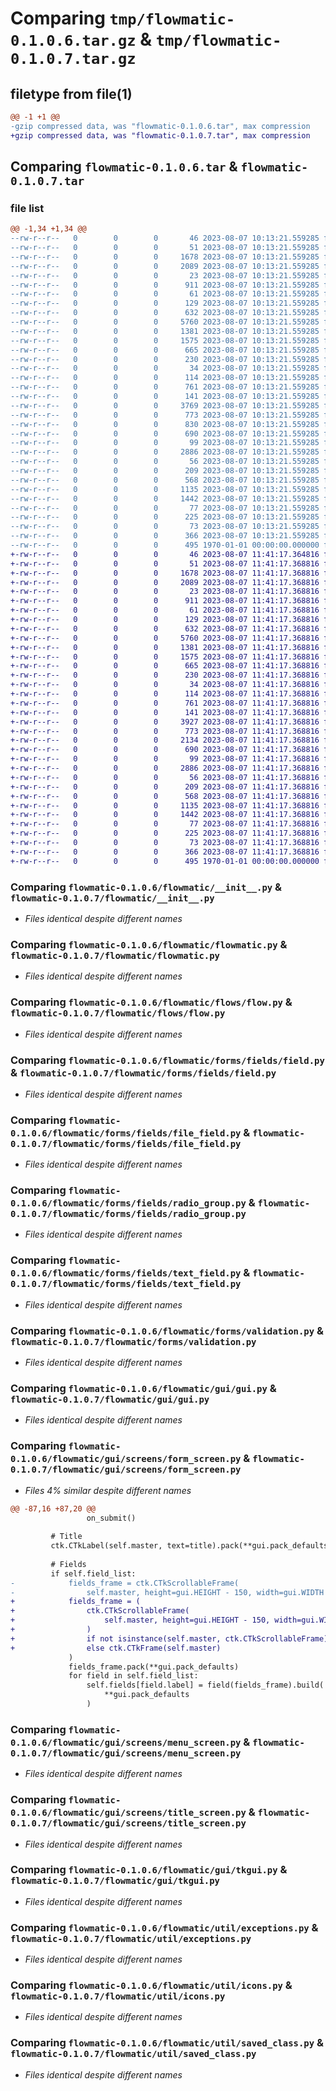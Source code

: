 # Comparing `tmp/flowmatic-0.1.0.6.tar.gz` & `tmp/flowmatic-0.1.0.7.tar.gz`

## filetype from file(1)

```diff
@@ -1 +1 @@
-gzip compressed data, was "flowmatic-0.1.0.6.tar", max compression
+gzip compressed data, was "flowmatic-0.1.0.7.tar", max compression
```

## Comparing `flowmatic-0.1.0.6.tar` & `flowmatic-0.1.0.7.tar`

### file list

```diff
@@ -1,34 +1,34 @@
--rw-r--r--   0        0        0       46 2023-08-07 10:13:21.559285 flowmatic-0.1.0.6/README.md
--rw-r--r--   0        0        0       51 2023-08-07 10:13:21.559285 flowmatic-0.1.0.6/flowmatic/README.md
--rw-r--r--   0        0        0     1678 2023-08-07 10:13:21.559285 flowmatic-0.1.0.6/flowmatic/__init__.py
--rw-r--r--   0        0        0     2089 2023-08-07 10:13:21.559285 flowmatic-0.1.0.6/flowmatic/flowmatic.py
--rw-r--r--   0        0        0       23 2023-08-07 10:13:21.559285 flowmatic-0.1.0.6/flowmatic/flows/__init__.py
--rw-r--r--   0        0        0      911 2023-08-07 10:13:21.559285 flowmatic-0.1.0.6/flowmatic/flows/flow.py
--rw-r--r--   0        0        0       61 2023-08-07 10:13:21.559285 flowmatic-0.1.0.6/flowmatic/forms/__init__.py
--rw-r--r--   0        0        0      129 2023-08-07 10:13:21.559285 flowmatic-0.1.0.6/flowmatic/forms/fields/__init__.py
--rw-r--r--   0        0        0      632 2023-08-07 10:13:21.559285 flowmatic-0.1.0.6/flowmatic/forms/fields/field.py
--rw-r--r--   0        0        0     5760 2023-08-07 10:13:21.559285 flowmatic-0.1.0.6/flowmatic/forms/fields/file_field.py
--rw-r--r--   0        0        0     1381 2023-08-07 10:13:21.559285 flowmatic-0.1.0.6/flowmatic/forms/fields/radio_group.py
--rw-r--r--   0        0        0     1575 2023-08-07 10:13:21.559285 flowmatic-0.1.0.6/flowmatic/forms/fields/text_field.py
--rw-r--r--   0        0        0      665 2023-08-07 10:13:21.559285 flowmatic-0.1.0.6/flowmatic/forms/validation.py
--rw-r--r--   0        0        0      230 2023-08-07 10:13:21.559285 flowmatic-0.1.0.6/flowmatic/gui/__init__.py
--rw-r--r--   0        0        0       34 2023-08-07 10:13:21.559285 flowmatic-0.1.0.6/flowmatic/gui/elements/__init__.py
--rw-r--r--   0        0        0      114 2023-08-07 10:13:21.559285 flowmatic-0.1.0.6/flowmatic/gui/elements/element_infos.py
--rw-r--r--   0        0        0      761 2023-08-07 10:13:21.559285 flowmatic-0.1.0.6/flowmatic/gui/gui.py
--rw-r--r--   0        0        0      141 2023-08-07 10:13:21.559285 flowmatic-0.1.0.6/flowmatic/gui/screens/__init__.py
--rw-r--r--   0        0        0     3769 2023-08-07 10:13:21.559285 flowmatic-0.1.0.6/flowmatic/gui/screens/form_screen.py
--rw-r--r--   0        0        0      773 2023-08-07 10:13:21.559285 flowmatic-0.1.0.6/flowmatic/gui/screens/menu_screen.py
--rw-r--r--   0        0        0      830 2023-08-07 10:13:21.559285 flowmatic-0.1.0.6/flowmatic/gui/screens/screen.py
--rw-r--r--   0        0        0      690 2023-08-07 10:13:21.559285 flowmatic-0.1.0.6/flowmatic/gui/screens/title_screen.py
--rw-r--r--   0        0        0       99 2023-08-07 10:13:21.559285 flowmatic-0.1.0.6/flowmatic/gui/style/__init__.py
--rw-r--r--   0        0        0     2886 2023-08-07 10:13:21.559285 flowmatic-0.1.0.6/flowmatic/gui/tkgui.py
--rw-r--r--   0        0        0       56 2023-08-07 10:13:21.559285 flowmatic-0.1.0.6/flowmatic/server.py
--rw-r--r--   0        0        0      209 2023-08-07 10:13:21.559285 flowmatic-0.1.0.6/flowmatic/util/__init__.py
--rw-r--r--   0        0        0      568 2023-08-07 10:13:21.559285 flowmatic-0.1.0.6/flowmatic/util/exceptions.py
--rw-r--r--   0        0        0     1135 2023-08-07 10:13:21.559285 flowmatic-0.1.0.6/flowmatic/util/icons.py
--rw-r--r--   0        0        0     1442 2023-08-07 10:13:21.559285 flowmatic-0.1.0.6/flowmatic/util/saved_class.py
--rw-r--r--   0        0        0       77 2023-08-07 10:13:21.559285 flowmatic-0.1.0.6/flowmatic/util/settings.py
--rw-r--r--   0        0        0      225 2023-08-07 10:13:21.559285 flowmatic-0.1.0.6/flowmatic/util/singleton.py
--rw-r--r--   0        0        0       73 2023-08-07 10:13:21.559285 flowmatic-0.1.0.6/flowmatic/util/user.py
--rw-r--r--   0        0        0      366 2023-08-07 10:13:21.559285 flowmatic-0.1.0.6/pyproject.toml
--rw-r--r--   0        0        0      495 1970-01-01 00:00:00.000000 flowmatic-0.1.0.6/PKG-INFO
+-rw-r--r--   0        0        0       46 2023-08-07 11:41:17.364816 flowmatic-0.1.0.7/README.md
+-rw-r--r--   0        0        0       51 2023-08-07 11:41:17.368816 flowmatic-0.1.0.7/flowmatic/README.md
+-rw-r--r--   0        0        0     1678 2023-08-07 11:41:17.368816 flowmatic-0.1.0.7/flowmatic/__init__.py
+-rw-r--r--   0        0        0     2089 2023-08-07 11:41:17.368816 flowmatic-0.1.0.7/flowmatic/flowmatic.py
+-rw-r--r--   0        0        0       23 2023-08-07 11:41:17.368816 flowmatic-0.1.0.7/flowmatic/flows/__init__.py
+-rw-r--r--   0        0        0      911 2023-08-07 11:41:17.368816 flowmatic-0.1.0.7/flowmatic/flows/flow.py
+-rw-r--r--   0        0        0       61 2023-08-07 11:41:17.368816 flowmatic-0.1.0.7/flowmatic/forms/__init__.py
+-rw-r--r--   0        0        0      129 2023-08-07 11:41:17.368816 flowmatic-0.1.0.7/flowmatic/forms/fields/__init__.py
+-rw-r--r--   0        0        0      632 2023-08-07 11:41:17.368816 flowmatic-0.1.0.7/flowmatic/forms/fields/field.py
+-rw-r--r--   0        0        0     5760 2023-08-07 11:41:17.368816 flowmatic-0.1.0.7/flowmatic/forms/fields/file_field.py
+-rw-r--r--   0        0        0     1381 2023-08-07 11:41:17.368816 flowmatic-0.1.0.7/flowmatic/forms/fields/radio_group.py
+-rw-r--r--   0        0        0     1575 2023-08-07 11:41:17.368816 flowmatic-0.1.0.7/flowmatic/forms/fields/text_field.py
+-rw-r--r--   0        0        0      665 2023-08-07 11:41:17.368816 flowmatic-0.1.0.7/flowmatic/forms/validation.py
+-rw-r--r--   0        0        0      230 2023-08-07 11:41:17.368816 flowmatic-0.1.0.7/flowmatic/gui/__init__.py
+-rw-r--r--   0        0        0       34 2023-08-07 11:41:17.368816 flowmatic-0.1.0.7/flowmatic/gui/elements/__init__.py
+-rw-r--r--   0        0        0      114 2023-08-07 11:41:17.368816 flowmatic-0.1.0.7/flowmatic/gui/elements/element_infos.py
+-rw-r--r--   0        0        0      761 2023-08-07 11:41:17.368816 flowmatic-0.1.0.7/flowmatic/gui/gui.py
+-rw-r--r--   0        0        0      141 2023-08-07 11:41:17.368816 flowmatic-0.1.0.7/flowmatic/gui/screens/__init__.py
+-rw-r--r--   0        0        0     3927 2023-08-07 11:41:17.368816 flowmatic-0.1.0.7/flowmatic/gui/screens/form_screen.py
+-rw-r--r--   0        0        0      773 2023-08-07 11:41:17.368816 flowmatic-0.1.0.7/flowmatic/gui/screens/menu_screen.py
+-rw-r--r--   0        0        0     2134 2023-08-07 11:41:17.368816 flowmatic-0.1.0.7/flowmatic/gui/screens/screen.py
+-rw-r--r--   0        0        0      690 2023-08-07 11:41:17.368816 flowmatic-0.1.0.7/flowmatic/gui/screens/title_screen.py
+-rw-r--r--   0        0        0       99 2023-08-07 11:41:17.368816 flowmatic-0.1.0.7/flowmatic/gui/style/__init__.py
+-rw-r--r--   0        0        0     2886 2023-08-07 11:41:17.368816 flowmatic-0.1.0.7/flowmatic/gui/tkgui.py
+-rw-r--r--   0        0        0       56 2023-08-07 11:41:17.368816 flowmatic-0.1.0.7/flowmatic/server.py
+-rw-r--r--   0        0        0      209 2023-08-07 11:41:17.368816 flowmatic-0.1.0.7/flowmatic/util/__init__.py
+-rw-r--r--   0        0        0      568 2023-08-07 11:41:17.368816 flowmatic-0.1.0.7/flowmatic/util/exceptions.py
+-rw-r--r--   0        0        0     1135 2023-08-07 11:41:17.368816 flowmatic-0.1.0.7/flowmatic/util/icons.py
+-rw-r--r--   0        0        0     1442 2023-08-07 11:41:17.368816 flowmatic-0.1.0.7/flowmatic/util/saved_class.py
+-rw-r--r--   0        0        0       77 2023-08-07 11:41:17.368816 flowmatic-0.1.0.7/flowmatic/util/settings.py
+-rw-r--r--   0        0        0      225 2023-08-07 11:41:17.368816 flowmatic-0.1.0.7/flowmatic/util/singleton.py
+-rw-r--r--   0        0        0       73 2023-08-07 11:41:17.368816 flowmatic-0.1.0.7/flowmatic/util/user.py
+-rw-r--r--   0        0        0      366 2023-08-07 11:41:17.368816 flowmatic-0.1.0.7/pyproject.toml
+-rw-r--r--   0        0        0      495 1970-01-01 00:00:00.000000 flowmatic-0.1.0.7/PKG-INFO
```

### Comparing `flowmatic-0.1.0.6/flowmatic/__init__.py` & `flowmatic-0.1.0.7/flowmatic/__init__.py`

 * *Files identical despite different names*

### Comparing `flowmatic-0.1.0.6/flowmatic/flowmatic.py` & `flowmatic-0.1.0.7/flowmatic/flowmatic.py`

 * *Files identical despite different names*

### Comparing `flowmatic-0.1.0.6/flowmatic/flows/flow.py` & `flowmatic-0.1.0.7/flowmatic/flows/flow.py`

 * *Files identical despite different names*

### Comparing `flowmatic-0.1.0.6/flowmatic/forms/fields/field.py` & `flowmatic-0.1.0.7/flowmatic/forms/fields/field.py`

 * *Files identical despite different names*

### Comparing `flowmatic-0.1.0.6/flowmatic/forms/fields/file_field.py` & `flowmatic-0.1.0.7/flowmatic/forms/fields/file_field.py`

 * *Files identical despite different names*

### Comparing `flowmatic-0.1.0.6/flowmatic/forms/fields/radio_group.py` & `flowmatic-0.1.0.7/flowmatic/forms/fields/radio_group.py`

 * *Files identical despite different names*

### Comparing `flowmatic-0.1.0.6/flowmatic/forms/fields/text_field.py` & `flowmatic-0.1.0.7/flowmatic/forms/fields/text_field.py`

 * *Files identical despite different names*

### Comparing `flowmatic-0.1.0.6/flowmatic/forms/validation.py` & `flowmatic-0.1.0.7/flowmatic/forms/validation.py`

 * *Files identical despite different names*

### Comparing `flowmatic-0.1.0.6/flowmatic/gui/gui.py` & `flowmatic-0.1.0.7/flowmatic/gui/gui.py`

 * *Files identical despite different names*

### Comparing `flowmatic-0.1.0.6/flowmatic/gui/screens/form_screen.py` & `flowmatic-0.1.0.7/flowmatic/gui/screens/form_screen.py`

 * *Files 4% similar despite different names*

```diff
@@ -87,16 +87,20 @@
                 on_submit()
 
         # Title
         ctk.CTkLabel(self.master, text=title).pack(**gui.pack_defaults)
 
         # Fields
         if self.field_list:
-            fields_frame = ctk.CTkScrollableFrame(
-                self.master, height=gui.HEIGHT - 150, width=gui.WIDTH
+            fields_frame = (
+                ctk.CTkScrollableFrame(
+                    self.master, height=gui.HEIGHT - 150, width=gui.WIDTH
+                )
+                if not isinstance(self.master, ctk.CTkScrollableFrame)
+                else ctk.CTkFrame(self.master)
             )
             fields_frame.pack(**gui.pack_defaults)
             for field in self.field_list:
                 self.fields[field.label] = field(fields_frame).build(
                     **gui.pack_defaults
                 )
```

### Comparing `flowmatic-0.1.0.6/flowmatic/gui/screens/menu_screen.py` & `flowmatic-0.1.0.7/flowmatic/gui/screens/menu_screen.py`

 * *Files identical despite different names*

### Comparing `flowmatic-0.1.0.6/flowmatic/gui/screens/title_screen.py` & `flowmatic-0.1.0.7/flowmatic/gui/screens/title_screen.py`

 * *Files identical despite different names*

### Comparing `flowmatic-0.1.0.6/flowmatic/gui/tkgui.py` & `flowmatic-0.1.0.7/flowmatic/gui/tkgui.py`

 * *Files identical despite different names*

### Comparing `flowmatic-0.1.0.6/flowmatic/util/exceptions.py` & `flowmatic-0.1.0.7/flowmatic/util/exceptions.py`

 * *Files identical despite different names*

### Comparing `flowmatic-0.1.0.6/flowmatic/util/icons.py` & `flowmatic-0.1.0.7/flowmatic/util/icons.py`

 * *Files identical despite different names*

### Comparing `flowmatic-0.1.0.6/flowmatic/util/saved_class.py` & `flowmatic-0.1.0.7/flowmatic/util/saved_class.py`

 * *Files identical despite different names*

